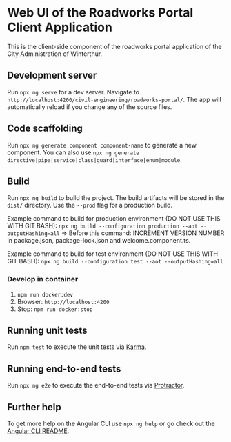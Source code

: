 # Web UI of the Roadworks Portal Client Application

This is the client-side component of the roadworks portal application of the City Administration of Winterthur.

## Development server

Run `npx ng serve` for a dev server. Navigate to `http://localhost:4200/civil-engineering/roadworks-portal/`. The app will automatically reload if you change any of the source files.

## Code scaffolding

Run `npx ng generate component component-name` to generate a new component. You can also use `npx ng generate directive|pipe|service|class|guard|interface|enum|module`.

## Build

Run `npx ng build` to build the project. The build artifacts will be stored in the `dist/` directory. Use the `--prod` flag for a production build.

Example command to build for production environment (DO NOT USE THIS WITH GIT BASH):
`npx ng build --configuration production --aot --outputHashing=all`
=> Before this command: INCREMENT VERSION NUMBER in package.json, package-lock.json and welcome.component.ts.

Example command to build for test environment (DO NOT USE THIS WITH GIT BASH):
`npx ng build --configuration test --aot --outputHashing=all`

### Develop in container

1.  `npm run docker:dev`  
2.  Browser: `http://localhost:4200`  
3.  Stop: `npm run docker:stop`

## Running unit tests

Run `npm test` to execute the unit tests via [Karma](https://karma-runner.github.io).

## Running end-to-end tests

Run `npx ng e2e` to execute the end-to-end tests via [Protractor](http://www.protractortest.org/).

## Further help

To get more help on the Angular CLI use `npx ng help` or go check out the [Angular CLI README](https://github.com/angular/angular-cli/blob/master/README.md).
